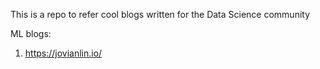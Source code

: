 This is a repo to refer cool blogs written for the Data Science community

ML blogs:
1. https://jovianlin.io/


